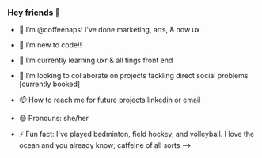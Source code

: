 ### Hey friends 🦋

- 👋 I’m @coffeenaps! I've done marketing, arts, & now ux
- 👀 I’m new to code!!
- 🌱 I’m currently learning uxr & all tings front end
- 💞️ I’m looking to collaborate on projects tackling direct social problems [currently booked]
- 📫 How to reach me for future projects [linkedin](https://www.linkedin.com/in/woo-jennifer/) or [email](mailto:jennuxdr@gmail.com)

- 😄 Pronouns: she/her
- ⚡ Fun fact: I've played badminton, field hockey, and volleyball. I love the ocean and you already know; caffeine of all sorts
-->
